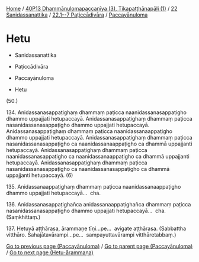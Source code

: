 
[Home](/) / [40P13 Dhammānulomapaccanīya (3), Tikapaṭṭhānapāḷi (1)](../../...md) / [22 Sanidassanattika](../...md) / [22.1--7 Paṭiccādivāra](...md) / [Paccayānuloma](../40P13/22/22.1--7/Paccayanuloma.md)

# Hetu

* Sanidassanattika

* Paṭiccādivāra

* Paccayānuloma

* Hetu

(50.)

134\. Anidassanasappaṭighaṃ dhammaṃ paṭicca naanidassanasappaṭigho dhammo uppajjati hetupaccayā. Anidassanasappaṭighaṃ dhammaṃ paṭicca nasanidassanasappaṭigho dhammo uppajjati hetupaccayā. Anidassanasappaṭighaṃ dhammaṃ paṭicca naanidassanaappaṭigho dhammo uppajjati hetupaccayā. Anidassanasappaṭighaṃ dhammaṃ paṭicca nasanidassanasappaṭigho ca naanidassanaappaṭigho ca dhammā uppajjanti hetupaccayā. Anidassanasappaṭighaṃ dhammaṃ paṭicca naanidassanasappaṭigho ca naanidassanaappaṭigho ca dhammā uppajjanti hetupaccayā. Anidassanasappaṭighaṃ dhammaṃ paṭicca nasanidassanasappaṭigho ca naanidassanasappaṭigho ca dhammā uppajjanti hetupaccayā. (6)

135\. Anidassanaappaṭighaṃ dhammaṃ paṭicca naanidassanaappaṭigho dhammo uppajjati hetupaccayā…  cha.

136\. Anidassanasappaṭighañca anidassanaappaṭighañca dhammaṃ paṭicca nasanidassanasappaṭigho dhammo uppajjati hetupaccayā…  cha. (Saṃkhittaṃ.)

137\. Hetuyā aṭṭhārasa, ārammaṇe tīṇi…pe…  avigate aṭṭhārasa. (Sabbattha vitthāro. Sahajātavārampi…pe…  sampayuttavārampi vitthāretabbaṃ.)

[Go to previous page (Paccayānuloma)](../40P13/22/22.1--7/Paccayanuloma.md) / [Go to parent page (Paccayānuloma)](../40P13/22/22.1--7/Paccayanuloma.md) / [Go to next page (Hetu-ārammaṇa)](Hetu-arammana.md)


